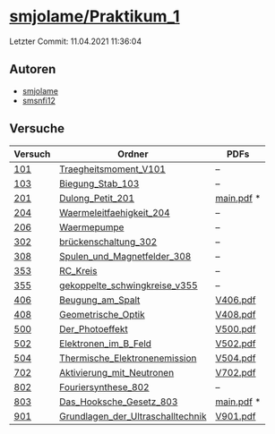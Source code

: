# [smjolame/Praktikum_1](https://github.com/smjolame/Praktikum_1)

Letzter Commit: 11.04.2021 11:36:04

## Autoren
- [smjolame](https://github.com/smjolame)
- [smsnfi12](https://github.com/smsnfi12)

## Versuche

|        Versuch         |                                                          Ordner                                                          |                                                                           PDFs                                                                            |
|------------------------|--------------------------------------------------------------------------------------------------------------------------|-----------------------------------------------------------------------------------------------------------------------------------------------------------|
|[101](../../versuch/101)|[Traegheitsmoment_V101](https://github.com/smjolame/Praktikum_1/tree/master/Traegheitsmoment_V101)                        |–                                                                                                                                                          |
|[103](../../versuch/103)|[Biegung_Stab_103](https://github.com/smjolame/Praktikum_1/tree/master/Biegung_Stab_103)                                  |–                                                                                                                                                          |
|[201](../../versuch/201)|[Dulong_Petit_201](https://github.com/smjolame/Praktikum_1/tree/master/Dulong_Petit_201)                                  |[main.pdf](https://docs.google.com/viewer?url=https://raw.githubusercontent.com/NicoWeio/awesome-ap-pdfs/main/smjolame%E2%88%95Praktikum_1/201/main.pdf) \*|
|[204](../../versuch/204)|[Waermeleitfaehigkeit_204](https://github.com/smjolame/Praktikum_1/tree/master/Waermeleitfaehigkeit_204)                  |–                                                                                                                                                          |
|[206](../../versuch/206)|[Waermepumpe](https://github.com/smjolame/Praktikum_1/tree/master/Waermepumpe)                                            |–                                                                                                                                                          |
|[302](../../versuch/302)|[brückenschaltung_302](https://github.com/smjolame/Praktikum_1/tree/master/br%C3%BCckenschaltung_302)                     |–                                                                                                                                                          |
|[308](../../versuch/308)|[Spulen_und_Magnetfelder_308](https://github.com/smjolame/Praktikum_1/tree/master/Spulen_und_Magnetfelder_308)            |–                                                                                                                                                          |
|[353](../../versuch/353)|[RC_Kreis](https://github.com/smjolame/Praktikum_1/tree/master/RC_Kreis)                                                  |–                                                                                                                                                          |
|[355](../../versuch/355)|[gekoppelte_schwingkreise_v355](https://github.com/smjolame/Praktikum_1/tree/master/gekoppelte_schwingkreise_v355)        |–                                                                                                                                                          |
|[406](../../versuch/406)|[Beugung_am_Spalt](https://github.com/smjolame/Praktikum_1/tree/master/Beugung_am_Spalt)                                  |[V406.pdf](https://docs.google.com/viewer?url=https://raw.githubusercontent.com/smjolame/Praktikum_1/master/Beugung_am_Spalt/V406.pdf)                     |
|[408](../../versuch/408)|[Geometrische_Optik](https://github.com/smjolame/Praktikum_1/tree/master/Geometrische_Optik)                              |[V408.pdf](https://docs.google.com/viewer?url=https://raw.githubusercontent.com/smjolame/Praktikum_1/master/Geometrische_Optik/V408.pdf)                   |
|[500](../../versuch/500)|[Der_Photoeffekt](https://github.com/smjolame/Praktikum_1/tree/master/Der_Photoeffekt)                                    |[V500.pdf](https://docs.google.com/viewer?url=https://raw.githubusercontent.com/smjolame/Praktikum_1/master/Der_Photoeffekt/V500.pdf)                      |
|[502](../../versuch/502)|[Elektronen_im_B_Feld](https://github.com/smjolame/Praktikum_1/tree/master/Elektronen_im_B_Feld)                          |[V502.pdf](https://docs.google.com/viewer?url=https://raw.githubusercontent.com/smjolame/Praktikum_1/master/Elektronen_im_B_Feld/V502.pdf)                 |
|[504](../../versuch/504)|[Thermische_Elektronenemission](https://github.com/smjolame/Praktikum_1/tree/master/Thermische_Elektronenemission)        |[V504.pdf](https://docs.google.com/viewer?url=https://raw.githubusercontent.com/smjolame/Praktikum_1/master/Thermische_Elektronenemission/V504.pdf)        |
|[702](../../versuch/702)|[Aktivierung_mit_Neutronen](https://github.com/smjolame/Praktikum_1/tree/master/Aktivierung_mit_Neutronen)                |[V702.pdf](https://docs.google.com/viewer?url=https://raw.githubusercontent.com/smjolame/Praktikum_1/master/Aktivierung_mit_Neutronen/V702.pdf)            |
|[802](../../versuch/802)|[Fouriersynthese_802](https://github.com/smjolame/Praktikum_1/tree/master/Fouriersynthese_802)                            |–                                                                                                                                                          |
|[803](../../versuch/803)|[Das_Hooksche_Gesetz_803](https://github.com/smjolame/Praktikum_1/tree/master/Das_Hooksche_Gesetz_803)                    |[main.pdf](https://docs.google.com/viewer?url=https://raw.githubusercontent.com/NicoWeio/awesome-ap-pdfs/main/smjolame%E2%88%95Praktikum_1/803/main.pdf) \*|
|[901](../../versuch/901)|[Grundlagen_der_Ultraschalltechnik](https://github.com/smjolame/Praktikum_1/tree/master/Grundlagen_der_Ultraschalltechnik)|[V901.pdf](https://docs.google.com/viewer?url=https://raw.githubusercontent.com/smjolame/Praktikum_1/master/Grundlagen_der_Ultraschalltechnik/V901.pdf)    |
